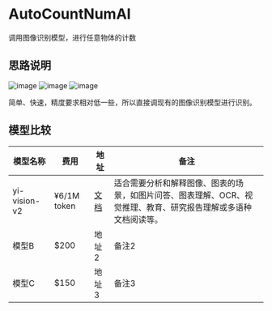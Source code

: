 # AutoCountNumAI
调用图像识别模型，进行任意物体的计数

## 思路说明

![image](https://github.com/user-attachments/assets/c8b54b03-d93d-402d-8370-8842d04bebd5)
![image](https://github.com/user-attachments/assets/4176a201-d32b-4c0e-81c8-7d0e9c8adb2b)
![image](https://github.com/user-attachments/assets/2101f3b8-ab25-46e8-92bd-8ac8c966f1b8)

简单、快速，精度要求相对低一些，所以直接调现有的图像识别模型进行识别。


## 模型比较

| 模型名称 | 费用 | 地址 | 备注 |
|---|---|---|---|
| yi-vision-v2 | ¥6/1M token |  [文档](https://platform.lingyiwanwu.com/docs) |  适合需要分析和解释图像、图表的场景，如图片问答、图表理解、OCR、视觉推理、教育、研究报告理解或多语种文档阅读等。 |
| 模型B | $200 | 地址2 | 备注2 |
| 模型C | $150 | 地址3 | 备注3 |
